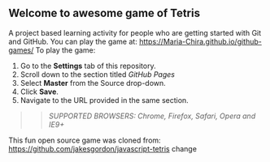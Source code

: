## Welcome to awesome game of Tetris

A project based learning activity for people who are getting started with Git and GitHub.
You can play the game at: https://Maria-Chira.github.io/github-games/
To play the game:
1. Go to the **Settings** tab of this repository. 
1. Scroll down to the section titled _GitHub Pages_
1. Select **Master** from the Source drop-down.
1. Click **Save**.
1. Navigate to the URL provided in the same section.

>> _*SUPPORTED BROWSERS*: Chrome, Firefox, Safari, Opera and IE9+_

This fun open source game was cloned from: https://github.com/jakesgordon/javascript-tetris
change
